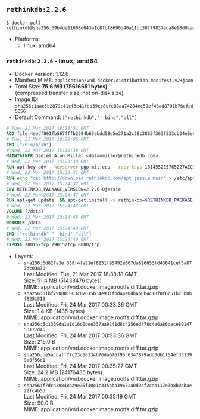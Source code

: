 ## `rethinkdb:2.2.6`

```console
$ docker pull rethinkdb@sha256:69b4de11608d043a1c8fbf8690d40a11bc38f79837eda8e98d0caef25d5909ba
```

-	Platforms:
	-	linux; amd64

### `rethinkdb:2.2.6` - linux; amd64

-	Docker Version: 1.12.6
-	Manifest MIME: `application/vnd.docker.distribution.manifest.v2+json`
-	Total Size: **75.6 MB (75616651 bytes)**  
	(compressed transfer size, not on-disk size)
-	Image ID: `sha256:1aae5b2879c41cf3e41fda39cc8cfc88aa74284ec59ef46ad8701b76efad5356`
-	Default Command: `["rethinkdb","--bind","all"]`

```dockerfile
# Tue, 21 Mar 2017 18:28:51 GMT
ADD file:4eedf861fb567fffb2694b65ebdd58d5e371a2c28c3863f363f333cb34e5eb7b in / 
# Tue, 21 Mar 2017 18:29:05 GMT
CMD ["/bin/bash"]
# Wed, 22 Mar 2017 15:10:30 GMT
MAINTAINER Daniel Alan Miller <dalanmiller@rethinkdb.com>
# Wed, 22 Mar 2017 15:23:30 GMT
RUN apt-key adv --keyserver pgp.mit.edu --recv-keys 1614552E5765227AEC39EFCFA7E00EF33A8F2399
# Wed, 22 Mar 2017 15:23:31 GMT
RUN echo "deb http://download.rethinkdb.com/apt jessie main" > /etc/apt/sources.list.d/rethinkdb.list
# Wed, 22 Mar 2017 15:24:32 GMT
ENV RETHINKDB_PACKAGE_VERSION=2.2.6~0jessie
# Wed, 22 Mar 2017 15:24:47 GMT
RUN apt-get update 	&& apt-get install -y rethinkdb=$RETHINKDB_PACKAGE_VERSION 	&& rm -rf /var/lib/apt/lists/*
# Wed, 22 Mar 2017 15:24:48 GMT
VOLUME [/data]
# Wed, 22 Mar 2017 15:24:48 GMT
WORKDIR /data
# Wed, 22 Mar 2017 15:24:49 GMT
CMD ["rethinkdb" "--bind" "all"]
# Wed, 22 Mar 2017 15:24:49 GMT
EXPOSE 28015/tcp 29015/tcp 8080/tcp
```

-	Layers:
	-	`sha256:6d827a3ef358f4fa21ef8251f95492e667da826653fd43641cef5a877dc03a70`  
		Last Modified: Tue, 21 Mar 2017 18:38:18 GMT  
		Size: 51.4 MB (51438476 bytes)  
		MIME: application/vnd.docker.image.rootfs.diff.tar.gzip
	-	`sha256:01bf790001863c07015b34e931fbda4e0dbab0b4c18f0f6c51bc5b8bf8251513`  
		Last Modified: Fri, 24 Mar 2017 00:33:36 GMT  
		Size: 1.4 KB (1435 bytes)  
		MIME: application/vnd.docker.image.rootfs.diff.tar.gzip
	-	`sha256:5c1369da1a1d16d0bee337aa9241d8c4256ed478c4e6a86dece8914753177d46`  
		Last Modified: Fri, 24 Mar 2017 00:33:36 GMT  
		Size: 215.0 B  
		MIME: application/vnd.docker.image.rootfs.diff.tar.gzip
	-	`sha256:be5accaff77c23d56334b76da676f95c6347879add3db1f54efd51399a0f56c1`  
		Last Modified: Fri, 24 Mar 2017 00:35:27 GMT  
		Size: 24.2 MB (24176435 bytes)  
		MIME: application/vnd.docker.image.rootfs.diff.tar.gzip
	-	`sha256:f7dca29848ba9e35f40e1c335bba39652a0d9af2cab117e3b8b0ebae22fc4b5d`  
		Last Modified: Fri, 24 Mar 2017 00:35:19 GMT  
		Size: 90.0 B  
		MIME: application/vnd.docker.image.rootfs.diff.tar.gzip
